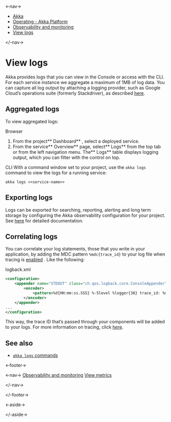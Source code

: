 

<-nav->

- [  Akka](../../index.html)
- [  Operating - Akka Platform](../index.html)
- [  Observability and monitoring](index.html)
- [  View logs](view-logs.html)



</-nav->



# View logs

Akka provides logs that you can view in the Console or access with the CLI. For each service instance we aggregate a maximum of 1MB of log data. You can capture all log output by attaching a logging provider, such as Google Cloud’s operations suite (formerly Stackdriver), as described [here](observability-exports.html#_google_cloud).

## [](about:blank#_aggregated_logs) Aggregated logs

To view aggregated logs:

Browser
1. From the project**  Dashboard**   , select a deployed service.
2. From the service**  Overview**   page, select**  Logs**   from the top tab or from the left navigation menu.
The**  Logs**   table displays logging output, which you can filter with the control on top.

CLI With a command window set to your project, use the `akka logs` command to view the logs for a running service:


```command
akka logs <<service-name>>
```

## [](about:blank#_exporting_logs) Exporting logs

Logs can be exported for searching, reporting, alerting and long term storage by configuring the Akka observability configuration for your project. See [here](observability-exports.html) for detailed documentation.

## [](about:blank#_correlating_logs) Correlating logs

You can correlate your log statements, those that you write in your application, by adding the MDC pattern `%mdc{trace_id}` to your log file when tracing is [enabled](observability-exports.html#activating_tracing) . Like the following:

logback.xml
```xml
<configuration>
    <appender name="STDOUT" class="ch.qos.logback.core.ConsoleAppender">
        <encoder>
            <pattern>%d{HH:mm:ss.SSS} %-5level %logger{36} trace_id: %mdc{trace_id} - %msg%n</pattern>
        </encoder>
    </appender>
...
</configuration>
```

This way, the trace ID that’s passed through your components will be added to your logs. For more information on tracing, click [here](traces.html).

## [](about:blank#_see_also) See also

- <a href="../../reference/cli/akka-cli/akka_logs.html#_see_also"> `akka logs`   commands</a>



<-footer->


<-nav->
[Observability and monitoring](index.html) [View metrics](metrics.html)

</-nav->


</-footer->


<-aside->


</-aside->
